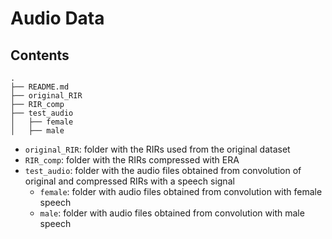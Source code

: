 # Audio Data

## Contents

```
.
├── README.md
├── original_RIR
├── RIR_comp
├── test_audio
│   ├── female 
│   ├── male
```

- `original_RIR`: folder with the RIRs used from the original dataset
- `RIR_comp`: folder with the RIRs compressed with ERA
- `test_audio`: folder with the audio files obtained from convolution of original and compressed RIRs with a speech signal
    - `female`: folder with audio files obtained from convolution with female speech
    - `male`: folder with audio files obtained from convolution with male speech
